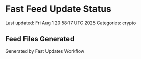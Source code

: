 # Fast Feed Update Status
Last updated: Fri Aug  1 20:58:17 UTC 2025
Categories: crypto

## Feed Files Generated

Generated by Fast Updates Workflow
